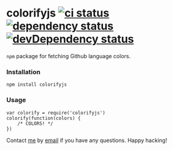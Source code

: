 # colorifyjs [![ci status](https://travis-ci.org/QuantumPhi/colorifyjs.svg?branch=master)](https://travis-ci.org/QuantumPhi/colorifyjs) [![dependency status](https://david-dm.org/QuantumPhi/colorifyjs.png)](https://david-dm.org/QuantumPhi/colorifyjs#info=dependencies) [![devDependency status](https://david-dm.org/QuantumPhi/colorifyjs/dev-status.png)](https://david-dm.org/QuantumPhi/colorifyjs#info=devDependencies)

`npm` package for fetching Github language colors.

### Installation
```
npm install colorifyjs
```

### Usage
```
var colorify = require('colorifyjs')
colorify(function(colors) {
    /* COLORS! */
})
```

Contact [me](https://github.com/QuantumPhi) by [email](mailto:phi.quantum@gmail.com)
if you have any questions. Happy hacking!

